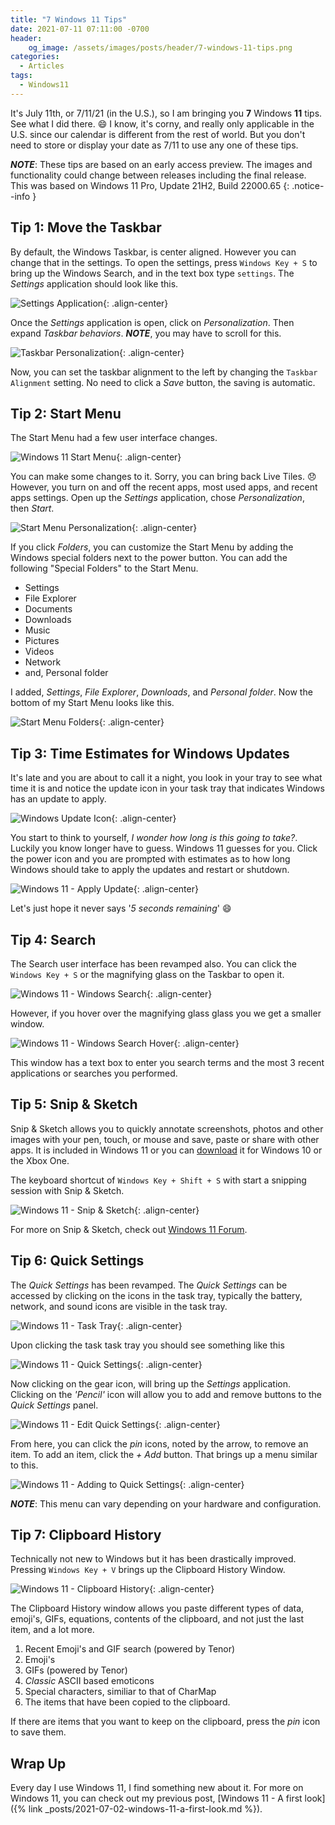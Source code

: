 ```yaml
---
title: "7 Windows 11 Tips"
date: 2021-07-11 07:11:00 -0700
header:
    og_image: /assets/images/posts/header/7-windows-11-tips.png
categories:
  - Articles
tags:
  - Windows11
---
```

It's July 11th, or 7/11/21 (in the U.S.), so I am bringing you **7** Windows **11** tips. See what I did there. :smile: I know, it's corny, and really only applicable in the U.S. since our calendar is different from the rest of world.  But you don't need to store or display your date as 7/11 to use any one of these tips.

***NOTE***: These tips are based on an early access preview.  The images and functionality could change between releases including the final release. This was based on Windows 11 Pro, Update 21H2, Build 22000.65
{: .notice--info }

## Tip 1: Move the Taskbar

By default, the Windows Taskbar, is center aligned. However you can change that in the settings.  To open the settings, press `Windows Key + S` to bring up the Windows Search, and in the text box type `settings`. The *Settings* application should look like this.

![Settings Application](/assets/images/posts/7-windows-11-tips-settings-application.png){: .align-center}

Once the *Settings* application is open, click on *Personalization*. Then expand *Taskbar behaviors*. ***NOTE***, you may have to scroll for this.

![Taskbar Personalization](/assets/images/posts/7-windows-11-tips-taskbar-personalization.png){: .align-center}

Now, you can set the taskbar alignment to the left by changing the `Taskbar Alignment` setting.  No need to click a *Save* button, the saving is automatic.

## Tip 2: Start Menu

The Start Menu had a few user interface changes.

![Windows 11 Start Menu](/assets/images/posts/windows11-devchannel-start-menu.png){: .align-center}

You can make some changes to it.  Sorry, you can bring back Live Tiles. :disappointed: However, you turn on and off the recent apps, most used apps, and recent apps settings.  Open up the *Settings* application, chose *Personalization*, then *Start*.

![Start Menu Personalization](/assets/images/posts/7-windows-11-tips-start-menu-personalization.png){: .align-center}

If you click *Folders*, you can customize the Start Menu by adding the Windows special folders next to the power button. You can add the following "Special Folders" to the Start Menu.

* Settings
* File Explorer
* Documents
* Downloads
* Music
* Pictures
* Videos
* Network
* and, Personal folder

I added, *Settings*, *File Explorer*, *Downloads*, and *Personal folder*. Now the bottom of my Start Menu looks like this.

![Start Menu Folders](/assets/images/posts/7-windows-11-tips-start-menu-folders.png){: .align-center}

## Tip 3: Time Estimates for Windows Updates

It's late and you are about to call it a night, you look in your tray to see what time it is and notice the update icon in your task tray that indicates Windows has an update to apply.

![Windows Update Icon](/assets/images/posts/7-windows-11-tips-update-to-apply.png){: .align-center}

You start to think to yourself, *I wonder how long is this going to take?*.  Luckily you know longer have to guess.  Windows 11 guesses for you.  Click the power icon and you are prompted with estimates as to how long Windows should take to apply the updates and restart or shutdown.

![Windows 11 - Apply Update](/assets/images/posts/windows11-devchannel-shutdown-estimate.png){: .align-center}

Let's just hope it never says '*5 seconds remaining*' :smile:

## Tip 4: Search

The Search user interface has been revamped also. You can click the `Windows Key + S` or the magnifying glass on the Taskbar to open it.

![Windows 11 - Windows Search](/assets/images/posts/windows11-devchannel-search.png){: .align-center}

However, if you hover over the magnifying glass glass you we get a smaller window.

![Windows 11 - Windows Search Hover](/assets/images/posts/7-windows-11-tips-search-hover.png){: .align-center}

This window has a text box to enter you search terms and the most 3 recent applications or searches you performed.

## Tip 5: Snip & Sketch

Snip & Sketch allows you to quickly annotate screenshots, photos and other images with your pen, touch, or mouse and save, paste or share with other apps. It is included in Windows 11 or you can [download](https://www.microsoft.com/en-us/p/snip-sketch/9mz95kl8mr0l?activetab=pivot:regionofsystemrequirementstab) it for Windows 10 or the Xbox One.

The keyboard shortcut of `Windows Key + Shift + S` with start a snipping session with Snip & Sketch.

![Windows 11 - Snip & Sketch](/assets/images/posts/7-windows-11-snip-and-sketch.png){: .align-center}

For more on Snip & Sketch, check out [Windows 11 Forum](https://www.elevenforum.com/t/take-and-annotate-screenshots-with-snip-sketch-app-in-windows-11.497/).

## Tip 6: Quick Settings

The *Quick Settings* has been revamped. The *Quick Settings* can be accessed by clicking on the icons in the task tray, typically the battery, network, and sound icons are visible in the task tray.

![Windows 11 - Task Tray](/assets/images/posts/windows11-devchannel-task-tray.png){: .align-center}

Upon clicking the task task tray you should see something like this

![Windows 11 - Quick Settings](/assets/images/posts/7-windows-11-tips-quick-settings.png){: .align-center}

Now clicking on the gear icon, will bring up the *Settings* application.  Clicking on the *'Pencil'* icon will allow you to add and remove buttons to the *Quick Settings* panel.

![Windows 11 - Edit Quick Settings](/assets/images/posts/7-windows-11-tips-quick-settings-edit.png){: .align-center}

From here, you can click the *pin* icons, noted by the arrow, to remove an item.  To add an item, click the *+ Add* button.  That brings up a menu similar to this.

![Windows 11 - Adding to Quick Settings](/assets/images/posts/7-windows-11-tips-quick-settings-add.png){: .align-center}

***NOTE***: This menu can vary depending on your hardware and configuration.

## Tip 7: Clipboard History

Technically not new to Windows but it has been drastically improved. Pressing `Windows Key + V` brings up the Clipboard History Window.

![Windows 11 - Clipboard History](/assets/images/posts/7-windows-11-tips-clipboard-history.png){: .align-center}

The Clipboard History window allows you paste different types of data, emoji's, GIFs, equations, contents of the clipboard, and not just the last item, and a lot more.

1. Recent Emoji's and GIF search (powered by Tenor)
2. Emoji's
3. GIFs (powered by Tenor)
4. *Classic* ASCII based emoticons
5. Special characters, similiar to that of CharMap
6. The items that have been copied to the clipboard.

If there are items that you want to keep on the clipboard, press the *pin* icon to save them.

## Wrap Up

Every day I use Windows 11, I find something new about it. For more on Windows 11, you can check out my previous post, [Windows 11 - A first look]({% link _posts/2021-07-02-windows-11-a-first-look.md %}).
